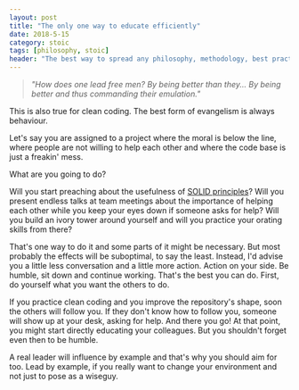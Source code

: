 ```yaml
---
layout: post
title: "The only one way to educate efficiently"
date: 2018-5-15
category: stoic
tags: [philosophy, stoic]
header: "The best way to spread any philosophy, methodology, best practices is perfectly captured in Steven Pressfield's marvellous novel, <a href=\"https://amzn.to/2qIlTHB\">The Tides of War</a>"
---
```

> _"How does one lead free men?_
> _By being better than they... By being better and thus commanding their emulation."_

This is also true for clean coding. The best form of evangelism is always behaviour. 

Let's say you are assigned to a project where the moral is below the line, where people are not willing to help each other and where the code base is just a freakin' mess. 

What are you going to do?

Will you start preaching about the usefulness of [SOLID principles](https://en.wikipedia.org/wiki/SOLID_(object-oriented_design))? Will you present endless talks at team meetings about the importance of helping each other while you keep your eyes down if someone asks for help? Will you build an ivory tower around yourself and will you practice your orating skills from there?

That's one way to do it and some parts of it might be necessary. But most probably the effects will be suboptimal, to say the least. Instead, I'd advise you a little less conversation and a little more action. Action on your side. Be humble, sit down and continue working. That's the best you can do. First, do yourself what you want the others to do.

If you practice clean coding and you improve the repository's shape, soon the others will follow you. If they don't know how to follow you, someone will show up at your desk, asking for help. And there you go! At that point, you might start directly educating your colleagues. But you shouldn't forget even then to be humble.

A real leader will influence by example and that's why you should aim for too. Lead by example, if you really want to change your environment and not just to pose as a wiseguy.